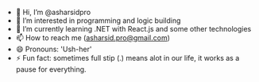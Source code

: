 - 👋 Hi, I’m @asharsidpro
- 👀 I’m interested in programming and logic building
- 🌱 I’m currently learning .NET with React.js and some other technologies
- 📫 How to reach me (asharsid.pro@gmail.com)
- 😄 Pronouns: 'Ush-her'
- ⚡ Fun fact: sometimes full stip (.) means  alot in our life, it works as a pause for everything.

<!---
asharsidpro/asharsidpro is a ✨ special ✨ repository because its `README.md` (this file) appears on your GitHub profile.
You can click the Preview link to take a look at your changes.
--->
